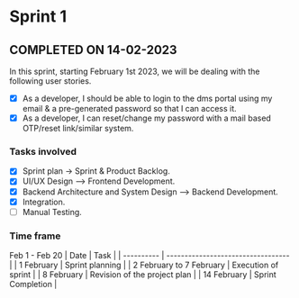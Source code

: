 # Sprint 1
## COMPLETED ON 14-02-2023
In this sprint, starting February 1st 2023, we will be dealing with the following user stories.

- [x] As a developer, I should be able to login to the dms portal using my email & a pre-generated password so that I can access it.
- [x] As a developer, I can reset/change my password with a mail based OTP/reset link/similar system.

### Tasks involved

- [x] Sprint plan -> Sprint & Product Backlog.
- [x] UI/UX Design --> Frontend Development.
- [x] Backend Architecture and System Design --> Backend Development.
- [x] Integration.
- [ ] Manual Testing.

### Time frame

Feb 1 - Feb 20
| Date | Task |
| ---------- | ---------------------------------- |
| 1 February | Sprint planning |
| 2 February to 7 February | Execution of sprint |
| 8 February | Revision of the project plan |
| 14 February | Sprint Completion |

